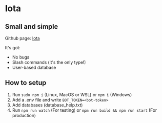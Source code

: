 # Iota

## Small and simple

Github page: [Iota](https://github.com/SQLInjecc/Iota)

It's got:

- No bugs
- Slash commands (it's the only type!)
- User-based database

## How to setup

1. Run `sudo npm i` (Linux, MacOS or WSL) or `npm i` (Windows)
2. Add a .env file and write `BOT_TOKEN=<bot-token>`
3. Add databases (database_help.txt)
4. Run `npm run watch` (For testing) or `npm run build && npm run start` (For production)
